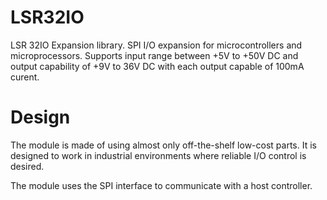 # LSR32IO
LSR 32IO Expansion library. 
SPI I/O expansion for microcontrollers and microprocessors. 
Supports input range between +5V to +50V DC and output capability of +9V to 36V DC with each output capable of 100mA curent.


# Design
The module is made of using almost only off-the-shelf low-cost parts.
It is designed to work in industrial environments where reliable I/O control is desired.

The module uses the SPI interface to communicate with a host controller.
